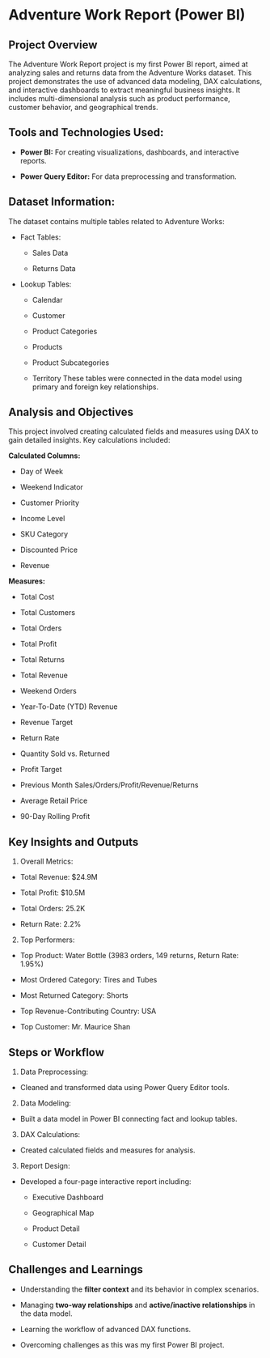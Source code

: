 
# Adventure Work Report (Power BI)

## Project Overview
The Adventure Work Report project is my first Power BI report, aimed at analyzing sales and returns data from the Adventure Works dataset. This project demonstrates the use of advanced data modeling, DAX calculations, and interactive dashboards to extract meaningful business insights. It includes multi-dimensional analysis such as product performance, customer behavior, and geographical trends.

## Tools and Technologies Used:
* **Power BI:** For creating visualizations, dashboards, and interactive reports.

* **Power Query Editor:** For data preprocessing and transformation.

## Dataset Information:
The dataset contains multiple tables related to Adventure Works:

* Fact Tables:

    * Sales Data

    * Returns Data

* Lookup Tables:

    * Calendar

    * Customer

    * Product Categories

    * Products

    * Product Subcategories

    * Territory
These tables were connected in the data model using primary and foreign key relationships.

## Analysis and Objectives
This project involved creating calculated fields and measures using DAX to gain detailed insights. Key calculations included:

**Calculated Columns:**

* Day of Week

* Weekend Indicator

* Customer Priority

* Income Level

* SKU Category

* Discounted Price

* Revenue

**Measures:** 

* Total Cost

* Total Customers

* Total Orders

* Total Profit

* Total Returns

* Total Revenue

* Weekend Orders

* Year-To-Date (YTD) Revenue

* Revenue Target

* Return Rate

* Quantity Sold vs. Returned

* Profit Target

* Previous Month Sales/Orders/Profit/Revenue/Returns

* Average Retail Price

* 90-Day Rolling Profit


## Key Insights and Outputs
1. Overall Metrics:

* Total Revenue: $24.9M

* Total Profit: $10.5M

* Total Orders: 25.2K

* Return Rate: 2.2%
2. Top Performers:

* Top Product: Water Bottle (3983 orders, 149 returns, Return Rate: 1.95%)

* Most Ordered Category: Tires and Tubes

* Most Returned Category: Shorts

* Top Revenue-Contributing Country: USA

* Top Customer: Mr. Maurice Shan

## Steps or Workflow
1. Data Preprocessing:

* Cleaned and transformed data using Power Query Editor tools.

2. Data Modeling:

* Built a data model in Power BI connecting fact and lookup tables.

3. DAX Calculations:

* Created calculated fields and measures for analysis.

3. Report Design:

* Developed a four-page interactive report including:

    * Executive Dashboard

    * Geographical Map

    * Product Detail

    * Customer Detail

## Challenges and Learnings

* Understanding the **filter context** and its behavior in complex scenarios.

* Managing **two-way relationships** and **active/inactive relationships** in the data model.

* Learning the workflow of advanced DAX functions.

* Overcoming challenges as this was my first Power BI project.
